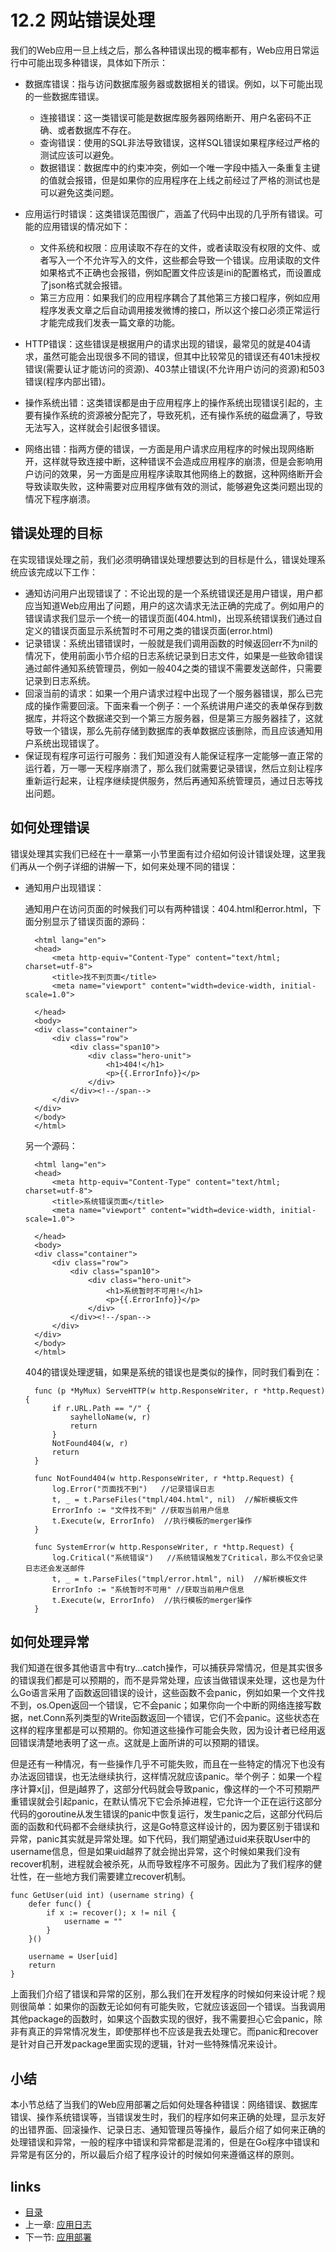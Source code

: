 # 12.2 网站错误处理
我们的Web应用一旦上线之后，那么各种错误出现的概率都有，Web应用日常运行中可能出现多种错误，具体如下所示：

- 数据库错误：指与访问数据库服务器或数据相关的错误。例如，以下可能出现的一些数据库错误。
	
	- 连接错误：这一类错误可能是数据库服务器网络断开、用户名密码不正确、或者数据库不存在。
	- 查询错误：使用的SQL非法导致错误，这样SQL错误如果程序经过严格的测试应该可以避免。
	- 数据错误：数据库中的约束冲突，例如一个唯一字段中插入一条重复主键的值就会报错，但是如果你的应用程序在上线之前经过了严格的测试也是可以避免这类问题。
- 应用运行时错误：这类错误范围很广，涵盖了代码中出现的几乎所有错误。可能的应用错误的情况如下：

	- 文件系统和权限：应用读取不存在的文件，或者读取没有权限的文件、或者写入一个不允许写入的文件，这些都会导致一个错误。应用读取的文件如果格式不正确也会报错，例如配置文件应该是ini的配置格式，而设置成了json格式就会报错。
	- 第三方应用：如果我们的应用程序耦合了其他第三方接口程序，例如应用程序发表文章之后自动调用接发微博的接口，所以这个接口必须正常运行才能完成我们发表一篇文章的功能。

- HTTP错误：这些错误是根据用户的请求出现的错误，最常见的就是404请求，虽然可能会出现很多不同的错误，但其中比较常见的错误还有401未授权错误(需要认证才能访问的资源)、403禁止错误(不允许用户访问的资源)和503错误(程序内部出错)。
- 操作系统出错：这类错误都是由于应用程序上的操作系统出现错误引起的，主要有操作系统的资源被分配完了，导致死机，还有操作系统的磁盘满了，导致无法写入，这样就会引起很多错误。
- 网络出错：指两方便的错误，一方面是用户请求应用程序的时候出现网络断开，这样就导致连接中断，这种错误不会造成应用程序的崩溃，但是会影响用户访问的效果，另一方面是应用程序读取其他网络上的数据，这种网络断开会导致读取失败，这种需要对应用程序做有效的测试，能够避免这类问题出现的情况下程序崩溃。

## 错误处理的目标
在实现错误处理之前，我们必须明确错误处理想要达到的目标是什么，错误处理系统应该完成以下工作：

- 通知访问用户出现错误了：不论出现的是一个系统错误还是用户错误，用户都应当知道Web应用出了问题，用户的这次请求无法正确的完成了。例如用户的错误请求我们显示一个统一的错误页面(404.html)，出现系统错误我们通过自定义的错误页面显示系统暂时不可用之类的错误页面(error.html)
- 记录错误：系统出错错误时，一般就是我们调用函数的时候返回err不为nil的情况下，使用前面小节介绍的日志系统记录到日志文件，如果是一些致命错误通过邮件通知系统管理员，例如一般404之类的错误不需要发送邮件，只需要记录到日志系统。
- 回滚当前的请求：如果一个用户请求过程中出现了一个服务器错误，那么已完成的操作需要回滚。下面来看一个例子：一个系统讲用户递交的表单保存到数据库，并将这个数据递交到一个第三方服务器，但是第三方服务器挂了，这就导致一个错误，那么先前存储到数据库的表单数据应该删除，而且应该通知用户系统出现错误了。
- 保证现有程序可运行可服务：我们知道没有人能保证程序一定能够一直正常的运行着，万一哪一天程序崩溃了，那么我们就需要记录错误，然后立刻让程序重新运行起来，让程序继续提供服务，然后再通知系统管理员，通过日志等找出问题。
## 如何处理错误
错误处理其实我们已经在十一章第一小节里面有过介绍如何设计错误处理，这里我们再从一个例子详细的讲解一下，如何来处理不同的错误：

- 通知用户出现错误：
	
	通知用户在访问页面的时候我们可以有两种错误：404.html和error.html，下面分别显示了错误页面的源码：
		
		<html lang="en">
		<head>
		    <meta http-equiv="Content-Type" content="text/html; charset=utf-8">
		    <title>找不到页面</title>
		    <meta name="viewport" content="width=device-width, initial-scale=1.0">

		</head>
		<body>
		<div class="container">
		    <div class="row">
		        <div class="span10">
		            <div class="hero-unit">
		                <h1>404!</h1>
		                <p>{{.ErrorInfo}}</p>
		            </div>
		        </div><!--/span-->
		    </div>
		</div>
		</body>
		</html>
	另一个源码：
			
		<html lang="en">
		<head>
		    <meta http-equiv="Content-Type" content="text/html; charset=utf-8">
		    <title>系统错误页面</title>
		    <meta name="viewport" content="width=device-width, initial-scale=1.0">

		</head>
		<body>
		<div class="container">
		    <div class="row">
		        <div class="span10">
		            <div class="hero-unit">
		                <h1>系统暂时不可用!</h1>
		                <p>{{.ErrorInfo}}</p>
		            </div>
		        </div><!--/span-->
		    </div>
		</div>
		</body>
		</html>
		
	404的错误处理逻辑，如果是系统的错误也是类似的操作，同时我们看到在：
	
		func (p *MyMux) ServeHTTP(w http.ResponseWriter, r *http.Request) {
		    if r.URL.Path == "/" {
		        sayhelloName(w, r)
		        return
		    }
		    NotFound404(w, r)
		    return
		}

		func NotFound404(w http.ResponseWriter, r *http.Request) {
			log.Error("页面找不到")   //记录错误日志
			t, _ = t.ParseFiles("tmpl/404.html", nil)  //解析模板文件
	    	ErrorInfo := "文件找不到" //获取当前用户信息
	    	t.Execute(w, ErrorInfo)  //执行模板的merger操作
		}
		
		func SystemError(w http.ResponseWriter, r *http.Request) {
			log.Critical("系统错误")   //系统错误触发了Critical，那么不仅会记录日志还会发送邮件
			t, _ = t.ParseFiles("tmpl/error.html", nil)  //解析模板文件
	    	ErrorInfo := "系统暂时不可用" //获取当前用户信息
	    	t.Execute(w, ErrorInfo)  //执行模板的merger操作
		}
		
## 如何处理异常
我们知道在很多其他语言中有try...catch操作，可以捕获异常情况，但是其实很多的错误我们都是可以预期的，而不是异常处理，应该当做错误来处理，这也是为什么Go语言采用了函数返回错误的设计，这些函数不会panic，例如如果一个文件找不到，os.Open返回一个错误，它不会panic；如果你向一个中断的网络连接写数据，net.Conn系列类型的Write函数返回一个错误，它们不会panic。这些状态在这样的程序里都是可以预期的。你知道这些操作可能会失败，因为设计者已经用返回错误清楚地表明了这一点。这就是上面所讲的可以预期的错误。

但是还有一种情况，有一些操作几乎不可能失败，而且在一些特定的情况下也没有办法返回错误，也无法继续执行，这样情况就应该panic。举个例子：如果一个程序计算x[j]，但是j越界了，这部分代码就会导致panic，像这样的一个不可预期严重错误就会引起panic，在默认情况下它会杀掉进程，它允许一个正在运行这部分代码的goroutine从发生错误的panic中恢复运行，发生panic之后，这部分代码后面的函数和代码都不会继续执行，这是Go特意这样设计的，因为要区别于错误和异常，panic其实就是异常处理。如下代码，我们期望通过uid来获取User中的username信息，但是如果uid越界了就会抛出异常，这个时候如果我们没有recover机制，进程就会被杀死，从而导致程序不可服务。因此为了我们程序的健壮性，在一些地方我们需要建立recover机制。

	func GetUser(uid int) (username string) {
		defer func() {
			if x := recover(); x != nil {
				username = ""
			}
		}()
	
		username = User[uid]
		return
	}

上面我们介绍了错误和异常的区别，那么我们在开发程序的时候如何来设计呢？规则很简单：如果你的函数无论如何有可能失败，它就应该返回一个错误。当我调用其他package的函数时，如果这个函数实现的很好，我不需要担心它会panic，除非有真正的异常情况发生，即使那样也不应该是我去处理它。而panic和recover是针对自己开发package里面实现的逻辑，针对一些特殊情况来设计。

## 小结
本小节总结了当我们的Web应用部署之后如何处理各种错误：网络错误、数据库错误、操作系统错误等，当错误发生时，我们的程序如何来正确的处理，显示友好的出错界面、回滚操作、记录日志、通知管理员等操作，最后介绍了如何来正确的处理错误和异常，一般的程序中错误和异常都是混淆的，但是在Go程序中错误和异常是有区分的，所以最后介绍了程序设计的时候如何来遵循这样的原则。
## links
   * [目录](<preface.md>)
   * 上一章: [应用日志](<12.1.md>)
   * 下一节: [应用部署](<12.3.md>)